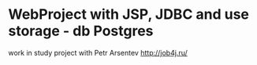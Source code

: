 # WebProject with JSP, JDBC and use storage - db Postgres
work in study project with Petr Arsentev 
http://job4j.ru/
